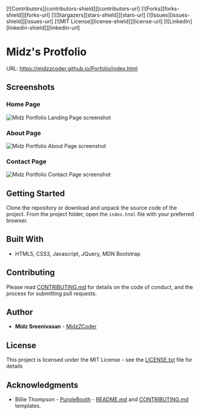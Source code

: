 [![Contributors][contributors-shield]][contributors-url] [![Forks][forks-shield]][forks-url] [![Stargazers][stars-shield]][stars-url] [![Issues][issues-shield]][issues-url] [![MIT License][license-shield]][license-url] [![LinkedIn][linkedin-shield]][linkedin-url]

# Midz's Protfolio 

URL: https://midzzcoder.github.io/Porfolio/index.html

## Screenshots

### Home Page

<img src="https://github.com/MidzZCoder/Porfolio/blob/master/assets/img/screenshots/homepage.JPG" alt=" Midz Portfolio Landing Page screenshot"/>

### About Page

<img src="https://github.com/MidzZCoder/Porfolio/blob/master/assets/img/screenshots/about.JPG" alt=" Midz Portfolio About Page screenshot"/>

### Contact Page

<img src="https://github.com/MidzZCoder/Porfolio/blob/master/assets/img/screenshots/contact.JPG" alt=" Midz Portfolio Contact Page screenshot"/>


## Getting Started

Clone the repository or download and unpack the source code of the project. From the project folder, open the `index.html` file with your preferred browser.


## Built With

- HTML5, CSS3, Javascript, JQuery, MDN Bootstrap

## Contributing

Please read [CONTRIBUTING.md](https://github.com/yours-kkuznets/Random-Password-Generator/blob/master/CONTRIBUTING.md) for details on the code of conduct, and the process for submitting pull requests.

## Author
- **Midz Sreenivasan** - [MidzZCoder](https://github.com/MidzZCoder)

## License

This project is licensed under the MIT License - see the [LICENSE.txt](https://github.com/yours-kkuznets/Random-Password-Generator/blob/master/LICENSE.txt) file for details

## Acknowledgments

- Billie Thompson - [PurpleBooth](https://gist.github.com/PurpleBooth) - [README.md](https://gist.github.com/PurpleBooth/109311bb0361f32d87a2) and [CONTRIBUTING.md](https://gist.github.com/PurpleBooth/b24679402957c63ec426) templates.


